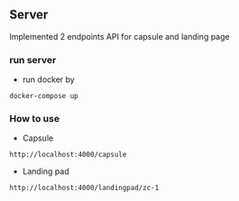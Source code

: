 ## Server
Implemented 2 endpoints API for capsule and landing page

### run server
- run docker by
``` 
docker-compose up
```
### How to use
- Capsule
```
http://localhost:4000/capsule
```
- Landing pad
```
http://localhost:4000/landingpad/zc-1
```
